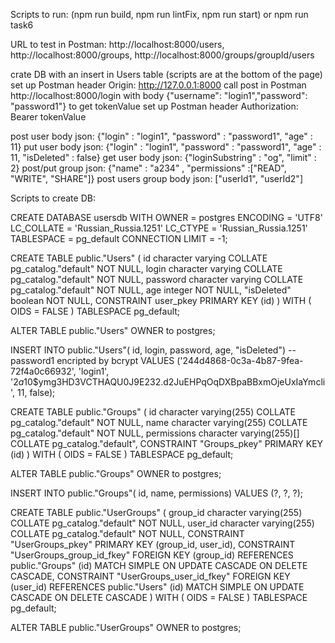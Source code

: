 Scripts to run: (npm run build, npm run lintFix, npm run start) or npm run task6

URL to test in Postman: http://localhost:8000/users, http://localhost:8000/groups, http://localhost:8000/groups/groupId/users

crate DB with an insert in Users table (scripts are at the bottom of the page)
set up Postman header Origin: http://127.0.0.1:8000
call post in Postman http://localhost:8000/login with body {"username": "login1","password": "password1"} to get tokenValue
set up Postman header Authorization: Bearer tokenValue

post user body json: {"login" : "login1", "password" : "password1", "age" : 11}
put user body json: {"login" : "login1", "password" : "password1", "age" : 11, "isDeleted" : false}
get user body json: {"loginSubstring" : "og", "limit" : 2}
post/put group json: {"name" : "a234" , "permissions" :["READ", "WRITE", "SHARE"]}
post users group body json: ["userId1", "userId2"]

Scripts to create DB:

CREATE DATABASE usersdb
    WITH 
    OWNER = postgres
    ENCODING = 'UTF8'
    LC_COLLATE = 'Russian_Russia.1251'
    LC_CTYPE = 'Russian_Russia.1251'
    TABLESPACE = pg_default
    CONNECTION LIMIT = -1;
	
CREATE TABLE public."Users"
(
    id character varying COLLATE pg_catalog."default" NOT NULL,
    login character varying COLLATE pg_catalog."default" NOT NULL,
    password character varying COLLATE pg_catalog."default" NOT NULL,
    age integer NOT NULL,
    "isDeleted" boolean NOT NULL,
    CONSTRAINT user_pkey PRIMARY KEY (id)
)
WITH (
    OIDS = FALSE
)
TABLESPACE pg_default;

ALTER TABLE public."Users"
    OWNER to postgres;
	
INSERT INTO public."Users"(
	id, login, password, age, "isDeleted") 						-- password1 encripted by bcrypt
	VALUES ('244d4868-0c3a-4b87-9fea-72f4a0c66932', 'login1', '$2a$10$ymg3HD3VCTHAQU0J9E232.d2JuEHPqOqDXBpaBBxmOjeUxIaYmcli', 11, false);
	
CREATE TABLE public."Groups"
(
    id character varying(255) COLLATE pg_catalog."default" NOT NULL,
    name character varying(255) COLLATE pg_catalog."default" NOT NULL,
    permissions character varying(255)[] COLLATE pg_catalog."default",
    CONSTRAINT "Groups_pkey" PRIMARY KEY (id)
)
WITH (
    OIDS = FALSE
)
TABLESPACE pg_default;

ALTER TABLE public."Groups"
    OWNER to postgres;

INSERT INTO public."Groups"(
	id, name, permissions)
	VALUES (?, ?, ?);
	
CREATE TABLE public."UserGroups"
(
    group_id character varying(255) COLLATE pg_catalog."default" NOT NULL,
    user_id character varying(255) COLLATE pg_catalog."default" NOT NULL,
    CONSTRAINT "UserGroups_pkey" PRIMARY KEY (group_id, user_id),
    CONSTRAINT "UserGroups_group_id_fkey" FOREIGN KEY (group_id)
        REFERENCES public."Groups" (id) MATCH SIMPLE
        ON UPDATE CASCADE
        ON DELETE CASCADE,
    CONSTRAINT "UserGroups_user_id_fkey" FOREIGN KEY (user_id)
        REFERENCES public."Users" (id) MATCH SIMPLE
        ON UPDATE CASCADE
        ON DELETE CASCADE
)
WITH (
    OIDS = FALSE
)
TABLESPACE pg_default;

ALTER TABLE public."UserGroups"
    OWNER to postgres;
